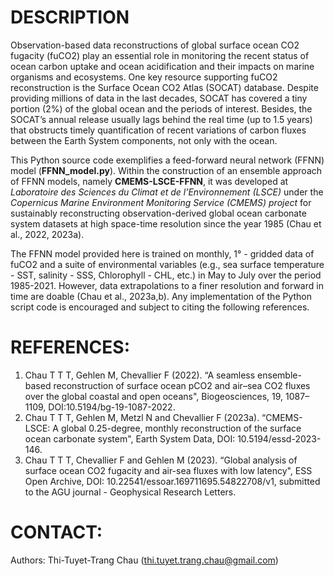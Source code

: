 # DESCRIPTION
Observation-based data reconstructions of global surface ocean CO2 fugacity (fuCO2) play an essential role in
monitoring the recent status of ocean carbon uptake and ocean acidification and their impacts on marine organisms and ecosystems. One key resource supporting fuCO2 reconstruction is the Surface Ocean CO2 Atlas (SOCAT) database. Despite providing millions of data in the last decades, SOCAT has covered a tiny portion (2%) of the global ocean and the periods of interest. Besides, the SOCAT’s annual release usually lags behind the real time (up to 1.5 years) that obstructs timely quantification of recent variations of carbon fluxes between the Earth System components, not only with the ocean.

This Python source code exemplifies a feed-forward neural network (FFNN) model (**FFNN_model.py**). Within the construction of an ensemble approach of FFNN models, namely **CMEMS-LSCE-FFNN**, it was developed at *Laboratoire des Sciences du Climat et de l’Environnement (LSCE)* under the *Copernicus Marine Environment Monitoring Service (CMEMS) project* for sustainably reconstructing observation-derived global ocean carbonate system datasets at high space-time resolution since the year 1985 (Chau et al., 2022, 2023a). 

The FFNN model provided here is trained on monthly, 1° - gridded data of fuCO2 and a suite of environmental variables (e.g., sea surface temperature - SST, salinity - SSS, Chlorophyll - CHL, etc.) in May to July over the period 1985-2021. However, data extrapolations to a finer resolution and forward in time are doable (Chau et al., 2023a,b). Any implementation of the Python script code is encouraged and subject to citing the following references.


# REFERENCES:
1. Chau T T T, Gehlen M, Chevallier F (2022). “A seamless ensemble-based reconstruction of surface ocean pCO2 and air–sea CO2 fluxes over the global coastal and open oceans", Biogeosciences, 19, 1087–1109, DOI:10.5194/bg-19-1087-2022.
2. Chau T T T, Gehlen M, Metzl N and Chevallier F (2023a). “CMEMS-LSCE: A global 0.25-degree, monthly reconstruction of the surface ocean carbonate system", Earth System Data, DOI: 10.5194/essd-2023-146.
3. Chau T T T, Chevallier F and Gehlen M (2023). “Global analysis of surface ocean CO2 fugacity and air-sea fluxes with low latency", ESS Open Archive, DOI: 10.22541/essoar.169711695.54822708/v1, submitted to the AGU journal - Geophysical Research Letters.


# CONTACT:
Authors: Thi-Tuyet-Trang Chau (thi.tuyet.trang.chau@gmail.com)
